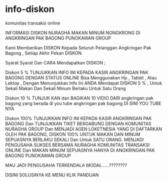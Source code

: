 # info-diskon
komunitas transaksi online

INFORMASI DISKON NURAGHA MAKAN MINUM NONGKRONG DI ANGKRINGAN PAK BAGONG PUNOKAWAN GROUP

Kami Memberikan DISKON Kepada Seluruh Pelanggan Angkringan Pak Bagong  , Setiap Akhir Pekan DISKON

Syarat Syarat Dan CARA  Mendapatkan DISKON ;

Diskon  5 %    TUNJUKKAN INFO INI  KEPADA KASIR ANGKRINGAN PAK BAGONG DENGAN STATUS ONLINE Bisa Menggunakan Hp , Tablet , Atau Lektop ,  Dengan Menunjukkan Info Ini ANDA Mendapat DISKON 5 % , Untuk Sekali Makan Dan Sekali Minum Berlaku Untuk Satu Orang

Diskon 10 %  TUNJUK KAN dan BAGIKAN  10 VIDIO DARI angkringan pak bagong yang berada di you tube  angkringan pak bagong DI SINI YOU TUBE NYA

Diskon   100%    TUNJUKKAN INFO INI KEPADA KASIR ANGKRINGAN PAK BAGONG Dan TUNJUKKAN TIKET BERGABUNG DENGAN KOMUNITAS NURAGHA GROUP Dan MENJADI AGEN LOKETNESIA YANG DI DAFTARKAN OLEH PAK BAGONG, DISKON 100% UNTUK MAKAN DAN MINUM SEPUASNYA BERLAKU SEKALI Dan Untuk SATU ORANG.
MENJADI PENGUSAHA SUKSES BERSAMA NURAGHA KOMUNITAS TRANSAKSI ONLINE Dan MAKAN MINUM SEPUASNYA HANYA DI ANGKRINGAN PAK BAGONG PUNOKAWAN GROUP

MAU JADI PENGUSAHA TERKENDALA  MODAL……????????

DISINI SOLUSINYA KE MENU KLIK PANDUAN
